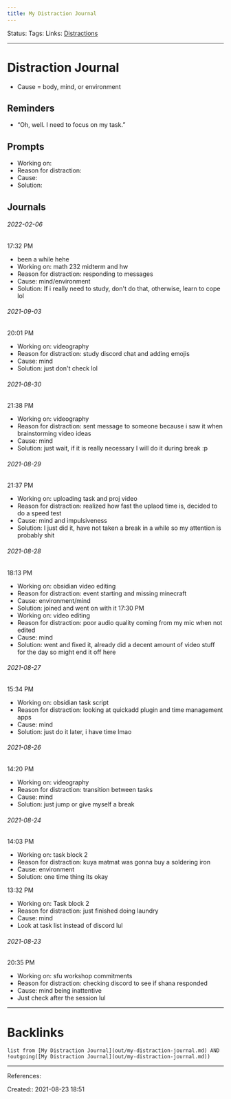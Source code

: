 ```yaml
---
title: My Distraction Journal
---
```

Status: 
Tags: 
Links: [Distractions](out/distractions.md)
___
# Distraction Journal
- Cause = body, mind, or environment
## Reminders
- “Oh, well. I need to focus on my task.”
## Prompts
- Working on:
- Reason for distraction:
- Cause:
- Solution: 
## Journals
###### 2022-02-06 
17:32 PM
- been a while hehe
- Working on: math 232 midterm and hw
- Reason for distraction: responding to messages
- Cause: mind/environment
- Solution: If i really need to study, don't do that, otherwise, learn to cope lol
###### 2021-09-03 
20:01 PM
- Working on: videography
- Reason for distraction: study discord chat and adding emojis
- Cause: mind
- Solution: just don't check lol
###### 2021-08-30 
21:38 PM
- Working on: videography
- Reason for distraction: sent message to someone because i saw it when brainstorming video ideas
- Cause: mind
- Solution: just wait, if it is really necessary I will do it during break :p
###### 2021-08-29 
21:37 PM
- Working on: uploading task and proj video
- Reason for distraction: realized how fast the uplaod time is, decided to do a speed test
- Cause: mind and impulsiveness
- Solution: I just did it, have not taken a break in a while so my attention is probably shit
###### 2021-08-28
18:13 PM
- Working on: obsidian video editing
- Reason for distraction: event starting and missing minecraft
- Cause: environment/mind
- Solution: joined and went on with it
17:30 PM 
- Working on: video editing
- Reason for distraction: poor audio quality coming from my mic when not edited
- Cause: mind
- Solution: went and fixed it, already did a decent amount of video stuff for the day so might end it off here
###### 2021-08-27 
15:34 PM
- Working on: obsidian task script
- Reason for distraction: looking at quickadd plugin and time management apps
- Cause: mind
- Solution: just do it later, i have time lmao
###### 2021-08-26 
14:20 PM
- Working on: videography
- Reason for distraction: transition between tasks
- Cause: mind
- Solution: just jump or give myself a break
###### 2021-08-24 
14:03 PM
- Working on: task block 2
- Reason for distraction: kuya matmat was gonna buy a soldering iron
- Cause: environment
- Solution: one time thing its okay

13:32 PM
- Working on: Task block 2
- Reason for distraction: just finished doing laundry
- Cause: mind
- Look at task list instead of discord lul
###### 2021-08-23 
20:35 PM
- Working on: sfu workshop commitments
- Reason for distraction: checking discord to see if shana responded
- Cause: mind being inattentive
- Just check after the session lul
___
# Backlinks
```dataview
list from [My Distraction Journal](out/my-distraction-journal.md) AND !outgoing([My Distraction Journal](out/my-distraction-journal.md))
```
___
References:

Created:: 2021-08-23 18:51
